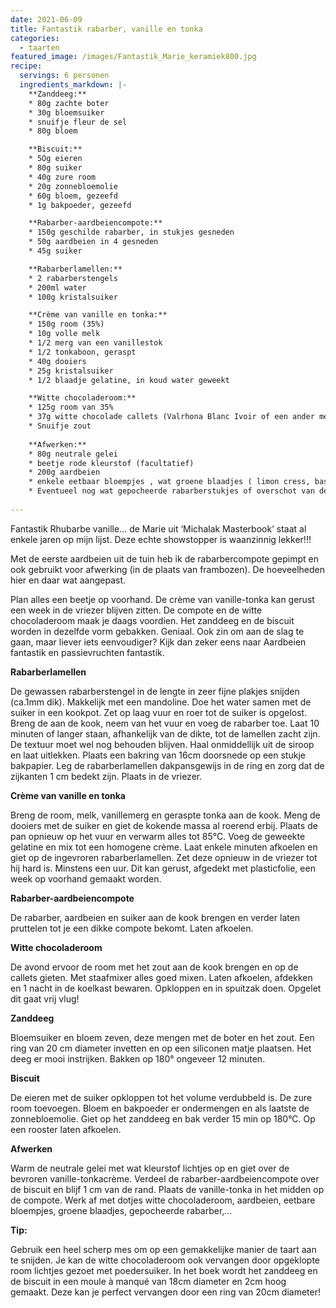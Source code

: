 ```yaml
---
date: 2021-06-09
title: Fantastik rabarber, vanille en tonka
categories:
  - taarten
featured_image: /images/Fantastik_Marie_keramiek800.jpg
recipe:
  servings: 6 personen
  ingredients_markdown: |-
    **Zanddeeg:**    * 80g zachte boter    * 30g bloemsuiker    * snuifje fleur de sel    * 80g bloem    **Biscuit:**    * 5Og eieren
    * 80g suiker    * 40g zure room    * 20g zonnebloemolie    * 60g bloem, gezeefd    * 1g bakpoeder, gezeefd

    **Rabarber-aardbeiencompote:**
    * 150g geschilde rabarber, in stukjes gesneden
    * 50g aardbeien in 4 gesneden
    * 45g suiker

    **Rabarberlamellen:**
    * 2 rabarberstengels
    * 200ml water
    * 100g kristalsuiker

    **Crème van vanille en tonka:**
    * 150g room (35%)
    * 10g volle melk
    * 1/2 merg van een vanillestok
    * 1/2 tonkaboon, geraspt
    * 40g dooiers
    * 25g kristalsuiker
    * 1/2 blaadje gelatine, in koud water geweekt

    **Witte chocoladeroom:**    * 125g room van 35%    * 37g witte chocolade callets (Valrhona Blanc Ivoir of een ander merk)    * Snuifje zout     **Afwerken:**
    * 80g neutrale gelei
    * beetje rode kleurstof (facultatief)
    * 200g aardbeien
    * enkele eetbaar bloempjes , wat groene blaadjes ( limon cress, basilicum…)
    * Eventueel nog wat gepocheerde rabarberstukjes of overschot van de lamellen.
     
---
```

Fantastik Rhubarbe vanille… de Marie uit ‘Michalak Masterbook’ staat al enkele jaren op mijn lijst. 
Deze echte showstopper is waanzinnig lekker!!!

Met de eerste aardbeien uit de tuin heb ik de rabarbercompote gepimpt en ook gebruikt  voor afwerking (in de plaats van frambozen).
De hoeveelheden hier en daar wat aangepast.

Plan alles een beetje op voorhand. 
De crème van vanille-tonka kan gerust een week in de vriezer blijven zitten.
De compote en de witte chocoladeroom maak je daags voordien.
Het zanddeeg en de biscuit worden in dezelfde vorm gebakken.
Geniaal.
Ook zin om aan de slag te gaan, maar liever iets eenvoudiger? Kijk dan zeker eens naar Aardbeien fantastik en passievruchten fantastik.

<!--more-->

**Rabarberlamellen**

De gewassen rabarberstengel in de lengte in zeer fijne plakjes snijden (ca.1mm dik). Makkelijk met een mandoline.
Doe het water samen met de suiker in een kookpot. Zet op laag vuur en roer tot de suiker is opgelost. Breng de aan de kook, neem van het vuur en voeg de rabarber toe. Laat 10 minuten of langer staan, afhankelijk van de dikte, tot de lamellen zacht zijn. De textuur moet wel nog behouden blijven. Haal onmiddellijk uit de siroop en laat uitlekken.
Plaats een bakring van 16cm doorsnede op een stukje bakpapier.
Leg de rabarberlamellen dakpansgewijs in de ring en zorg dat de zijkanten 1 cm bedekt zijn.
Plaats in de vriezer.

**Crème van vanille en tonka**

Breng de room, melk, vanillemerg en geraspte tonka aan de kook.
Meng de dooiers met de suiker en giet de kokende massa al roerend erbij.
Plaats de pan opnieuw op het vuur en verwarm alles tot 85°C.
Voeg de geweekte gelatine en mix tot een homogene crème.
Laat enkele minuten afkoelen en giet op de ingevroren rabarberlamellen.
Zet deze opnieuw in de vriezer tot hij hard is. Minstens een uur. Dit kan gerust, afgedekt met plasticfolie, een week op voorhand gemaakt worden.

**Rabarber-aardbeiencompote**

De rabarber, aardbeien en suiker aan de kook brengen en verder laten pruttelen tot je een dikke compote bekomt. Laten afkoelen.

**Witte chocoladeroom**

De avond  ervoor de room met het zout aan de kook brengen en op de callets gieten. Met staafmixer alles goed mixen. Laten afkoelen, afdekken en 1 nacht in de koelkast bewaren. Opkloppen en in spuitzak doen. Opgelet dit gaat vrij vlug!
**Zanddeeg**Bloemsuiker en bloem zeven, deze mengen met de boter en het zout. Een ring van 20 cm diameter invetten en op een siliconen matje plaatsen. Het deeg er mooi instrijken. Bakken op 180° ongeveer 12 minuten.

**Biscuit** De eieren met de suiker opkloppen tot het volume verdubbeld is. De zure room toevoegen. Bloem  en bakpoeder er ondermengen en als laatste de zonnebloemolie.Giet op  het zanddeeg en bak verder 15 min op 180°C. Op een rooster laten afkoelen.

**Afwerken**

Warm de neutrale gelei met wat kleurstof lichtjes op en giet over de bevroren vanille-tonkacrème.
Verdeel de rabarber-aardbeiencompote over de biscuit en blijf 1 cm van de rand.
Plaats de vanille-tonka in het midden op de compote.
Werk af met dotjes witte chocoladeroom, aardbeien, eetbare bloempjes, groene blaadjes, gepocheerde rabarber,…

<b>Tip: </b>

Gebruik een heel scherp mes om op een gemakkelijke manier de taart aan te snijden.
Je kan de witte chocoladeroom ook vervangen door opgeklopte room lichtjes gezoet met poedersuiker.
In het boek wordt het zanddeeg en de biscuit in een moule à manqué van 18cm diameter en 2cm hoog gemaakt.
Deze kan je perfect vervangen door een ring van 20cm diameter!


